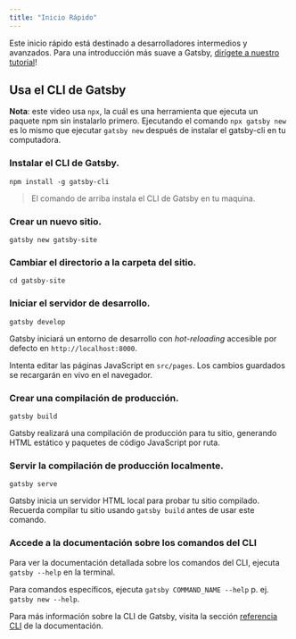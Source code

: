 ```yaml
---
title: "Inicio Rápido"
---
```


Este inicio rápido está destinado a desarrolladores intermedios y avanzados. Para una introducción más suave a Gatsby, [dirígete a nuestro tutorial](/tutorial/)!

## Usa el CLI de Gatsby

<EggheadEmbed
  lessonLink="https://egghead.io/lessons/gatsby-quick-start-with-gatsby-create-develop-and-build-gatsby-sites-from-the-command-line"
  lessonTitle="Inicio Rápido con Gatsby: Crea, Desarrolla y Construye Sitios Gatsby desde la Línea de Comandos"
/>

**Nota**: este video usa `npx`, la cuál es una herramienta que ejecuta un paquete npm sin instalarlo primero. Ejecutando el comando `npx gatsby new` es lo mismo que ejecutar `gatsby new` después de instalar el gatsby-cli en tu computadora.

### Instalar el CLI de Gatsby.

```shell
npm install -g gatsby-cli
```

> El comando de arriba instala el CLI de Gatsby en tu maquina.

### Crear un nuevo sitio.

```shell
gatsby new gatsby-site
```

### Cambiar el directorio a la carpeta del sitio.

```shell
cd gatsby-site
```

### Iniciar el servidor de desarrollo.

```shell
gatsby develop
```

Gatsby iniciará un entorno de desarrollo con _hot-reloading_ accesible por defecto en `http://localhost:8000`.

Intenta editar las páginas JavaScript en `src/pages`. Los cambios guardados se recargarán en vivo en el navegador.

### Crear una compilación de producción.

```shell
gatsby build
```

Gatsby realizará una compilación de producción para tu sitio, generando HTML estático y paquetes de código JavaScript por ruta.

### Servir la compilación de producción localmente.

```shell
gatsby serve
```

Gatsby inicia un servidor HTML local para probar tu sitio compilado. Recuerda compilar tu sitio usando `gatsby build` antes de usar este comando.

### Accede a la documentación sobre los comandos del CLI

Para ver la documentación detallada sobre los comandos del CLI, ejecuta `gatsby --help` en la terminal.

Para comandos específicos, ejecuta `gatsby COMMAND_NAME --help` p. ej. `gatsby new --help`.

Para más información sobre la CLI de Gatsby, visita la sección [referencia CLI](/docs/gatsby-cli/) de la documentación.
